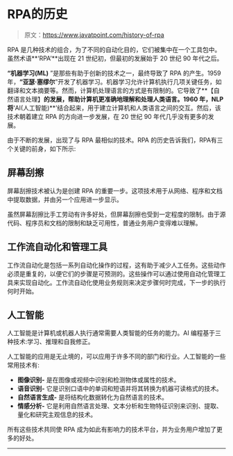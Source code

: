 # RPA的历史

> 原文：<https://www.javatpoint.com/history-of-rpa>

RPA 是几种技术的组合，为了不同的自动化目的，它们被集中在一个工具包中。虽然术语**‘RPA’**出现在 21 世纪初，但最初的发展始于 20 世纪 90 年代之后。

**“机器学习(ML)** ”是那些有助于创新的技术之一，最终导致了 RPA 的产生。1959 年，**“亚瑟·塞缪尔**”开发了机器学习。机器学习允许计算机执行几项关键任务，如翻译和文本摘要等。然而，计算机处理语言的方式是有限制的。它导致了**【自然语言处理】**的发展，帮助计算机更准确地理解和处理人类语言。1960 年，NLP 将**‘AI(人工智能)**’结合起来，用于建立计算机和人类语言之间的交互。然后，该技术朝着建立 RPA 的方向进一步发展，在 20 世纪 90 年代几乎没有更多的发展。

由于不断的发展，出现了与 RPA 最相似的技术。RPA 的历史告诉我们，RPA有三个关键的前身，如下所示:

## 屏幕刮擦

屏幕刮擦技术被认为是创建 RPA 的重要一步。这项技术用于从网络、程序和文档中提取数据，并由另一个应用进一步显示。

虽然屏幕刮擦比手工劳动有许多好处，但屏幕刮擦也受到一定程度的限制。由于源代码、程序员和文档的限制和缺乏可用性，普通业务用户变得难以理解。

## 工作流自动化和管理工具

工作流自动化是包括一系列自动化操作的过程，这有助于减少人工任务。这些动作必须是重复的，以便它们的步骤是可预测的。这些操作可以通过使用自动化管理工具来实现自动化。工作流自动化使用业务规则来决定步骤何时完成，下一步的执行何时开始。

## 人工智能

人工智能是计算机或机器人执行通常需要人类智能的任务的能力。AI 编程基于三种技术:学习、推理和自我修正。

人工智能的应用是无止境的，可以应用于许多不同的部门和行业。人工智能的一些常用技术有:

*   **图像识别-** 是在图像或视频中识别和检测物体或属性的技术。
*   **语音识别-** 它是识别口语中的单词和短语并将其转换为机器可读格式的技术。
*   **自然语言生成-** 是将结构化数据转化为自然语言的技术。
*   **情感分析-** 它是利用自然语言处理、文本分析和生物特征识别来识别、提取、量化和研究主观信息的技术。

所有这些技术共同使 RPA 成为如此有影响力的技术平台，并为业务用户增加了更多的好处。

* * *